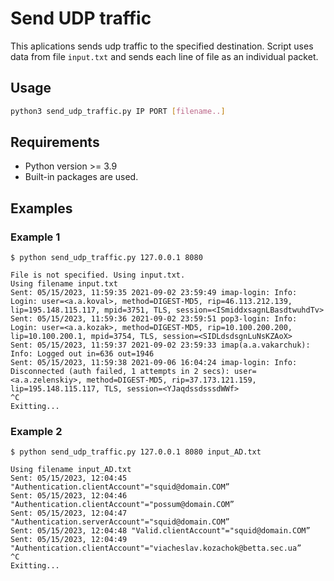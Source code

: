 # Send UDP traffic
This aplications sends udp traffic to the specified destination. Script uses data from file `input.txt` and sends each line of file as an individual packet.

## Usage
```bash
python3 send_udp_traffic.py IP PORT [filename..]
```

## Requirements
- Python version >= 3.9
- Built-in packages are used.

## Examples
### Example 1
```
$ python send_udp_traffic.py 127.0.0.1 8080

File is not specified. Using input.txt.
Using filename input.txt
Sent: 05/15/2023, 11:59:35 2021-09-02 23:59:49 imap-login: Info: Login: user=<a.a.koval>, method=DIGEST-MD5, rip=46.113.212.139, lip=195.148.115.117, mpid=3751, TLS, session=<ISmiddxsagnLBasdtwuhdTv>
Sent: 05/15/2023, 11:59:36 2021-09-02 23:59:51 pop3-login: Info: Login: user=<a.a.kozak>, method=DIGEST-MD5, rip=10.100.200.200, lip=10.100.200.1, mpid=3754, TLS, session=<SIDLdsdsgnLuNsKZAoX>
Sent: 05/15/2023, 11:59:37 2021-09-02 23:59:33 imap(a.a.vakarchuk): Info: Logged out in=636 out=1946
Sent: 05/15/2023, 11:59:38 2021-09-06 16:04:24 imap-login: Info: Disconnected (auth failed, 1 attempts in 2 secs): user=<a.a.zelenskiy>, method=DIGEST-MD5, rip=37.173.121.159, lip=195.148.115.117, TLS, session=<YJaqdssdsssdWWf>
^C
Exitting...
```

### Example 2
```
$ python send_udp_traffic.py 127.0.0.1 8080 input_AD.txt

Using filename input_AD.txt
Sent: 05/15/2023, 12:04:45 "Authentication.clientAccount"="squid@domain.COM”
Sent: 05/15/2023, 12:04:46 "Authentication.clientAccount"="possum@domain.COM”
Sent: 05/15/2023, 12:04:47 "Authentication.serverAccount"="squid@domain.COM”
Sent: 05/15/2023, 12:04:48 "Valid.clientAccount"="squid@domain.COM”
Sent: 05/15/2023, 12:04:49 "Authentication.clientAccount"="viacheslav.kozachok@betta.sec.ua”
^C
Exitting...

```
